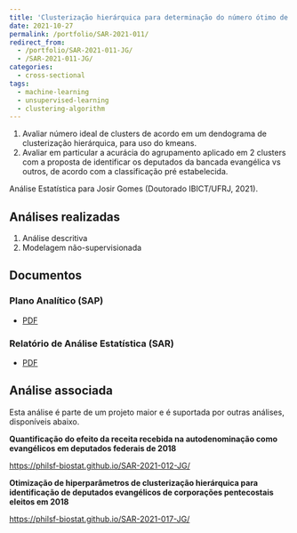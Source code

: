 ```yaml
---
title: 'Clusterização hierárquica para determinação do número ótimo de clusters de deputados federais evangélicos eleitos em 2018'
date: 2021-10-27
permalink: /portfolio/SAR-2021-011/
redirect_from:
  - /portfolio/SAR-2021-011-JG/
  - /SAR-2021-011-JG/
categories:
  - cross-sectional
tags:
  - machine-learning
  - unsupervised-learning
  - clustering-algorithm
---
```

1. Avaliar número ideal de clusters de acordo em um dendograma de
   clusterização hierárquica, para uso do kmeans.
1. Avaliar em particular a acurácia do agrupamento aplicado em 2
   clusters com a proposta de identificar os deputados da bancada
   evangélica vs outros, de acordo com a classificação pré
   estabelecida.

Análise Estatística para Josir Gomes (Doutorado IBICT/UFRJ, 2021).

## Análises realizadas

1. Análise descritiva
1. Modelagem não-supervisionada

## Documentos

### Plano Analítico (SAP)

- [PDF][sap]

### Relatório de Análise Estatística (SAR)

- [PDF][sar]

## Análise associada

Esta análise é parte de um projeto maior e é suportada por outras análises, disponíveis abaixo.

**Quantificação do efeito da receita recebida na autodenominação como evangélicos em deputados federais de 2018**

<https://philsf-biostat.github.io/SAR-2021-012-JG/>

**Otimização de hiperparâmetros de clusterização hierárquica para identificação de deputados evangélicos de corporações pentecostais eleitos em 2018**

<https://philsf-biostat.github.io/SAR-2021-017-JG/>

<!-- --- -->

[sap]: /files/SAP-2021-011-JG-v01.pdf

[sar]: /files/SAR-2021-011-JG-v01.pdf
